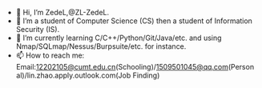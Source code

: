 - 👋 Hi, I’m ZedeL,@ZL-ZedeL.
- 👀 I’m a student of Computer Science (CS) then a student of Information Security (IS).
- 🌱 I’m currently learning C/C++/Python/Git/Java/etc. and using Nmap/SQLmap/Nessus/Burpsuite/etc. for instance.
- 📫 How to reach me: Email:12202105@cumt.edu.cn(Schooling)/1509501045@qq.com(Personal)/lin.zhao.apply.outlook.com(Job Finding)

<!---
ZL-ZedeL/ZL-ZedeL is a ✨ special ✨ repository because its `README.md` (this file) appears on your GitHub profile.
You can click the Preview link to take a look at your changes.
--->
